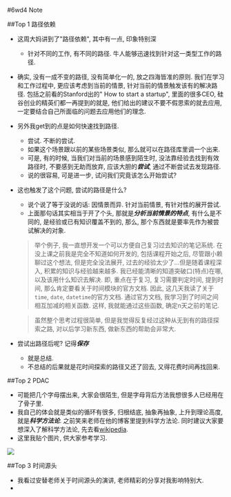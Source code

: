 #6wd4 Note

##Top 1 路径依赖
- 这周大妈讲到了"路径依赖", 其中有一点, 印象特别深
   - 针对不同的工作, 有不同的路径. 牛人能够迅速找到针对这一类型工作的路径. 
- 确实, 没有一成不变的路径, 没有简单化一的, 放之四海皆准的原则. 我们在学习和工作过程中, 更应该考虑到当前的情景, 针对当前的情景触发该有的解决路径. 包括之前看的Stanford出的" How to start a startup", 里面的很多CEO, 硅谷创业的精英们都一再提到的就是, 他们给出的建议不要不假思索的就去应用, 一定要结合自己所面临的问题去应用他们的理念.
- 另外我get到的点是如何快速找到路径. 
    - 尝试. 不断的尝试.
    - 如果这个场景跟以前的某些场景类似, 那么就可以在路径库里调一个出来.
    - 可是, 有的时候, 当我们对当前的场景感到陌生时, 没法靠经验去找到有效路径时, 不要感到无助而放弃, 应该大胆的***尝试***, 通过不断尝试去发现路径.
    - 说的很容易, 可是进一步, 试问我们究竟该怎么开始尝试? 
- 这也触发了这个问题, 尝试的路径是什么?
    - 说个说了等于没说的话: 因情景而异. 针对当前情景, 有针对性的展开尝试.
    - 上面那句话其实相当于开了个头, 那就是***分析当前情景的特点***, 有什么是不同的, 是经验或已有知识覆盖不到的, 那么, 那个东西就是要率先作为被尝试解决的对象.
    
    > 举个例子, 我一直想开发一个可以方便自己复习过去知识的笔记系统. 在没上课之前我是完全不知道如何开发的, 包括课程开始之后, 尽管跟小赖聊过这个想法, 但是完全没法展开, 过去的经验太少了...但是随着课程深入, 积累的知识与经验越来越多. 我已经能清晰的知道突破口(特点)在哪, 以及该用什么知识去解决. 即, 重点在于复习, 复习需要判定时间, 提到时间, 那么肯定要看关于时间模块的官方文档. 因此, 这几天我读了关于`time`, `date`, `datetime`的官方文档. 通过官方文档, 我学习到了时间之间相互加减的相关函数. 这样, 我就能通过这些函数, 确定n天之前的笔记.  
    
    > 虽然整个思考过程很简单, 但是我觉得反复经过这种从无到有的路径探索之路, 对以后学习新东西, 做新东西的帮助会非常大.
    
- 尝试出路径后呢? 记得***保存***
   - 就是总结. 
   - 不总结的后果就是花时间探索的路径又还了回去, 又得花费时间再找回来.
      
##Top 2 PDAC
- 可能把几个字母摆出来, 大家会很陌生, 但是字母背后方法我想很多人已经用在了骨子里.
- 我自己的体会就是类似的循环有很多, 归根结底, 抽象再抽象, 上升到理论高度, 就是***科学方法论***. 之前笑来老师在他的博客里提到科学方法论. 同时建议大家要想深入了解科学方法论, 先去看[wikipedia](https://en.wikipedia.org/wiki/Scientific_method).
- 这里我贴个图片, 供大家参考学习.

![](http://7xnwxz.com1.z0.glb.clouddn.com/The_Scientific_Method_as_an_Ongoing_Process.svg.png)



##Top 3 时间源头
- 我看过安替老师关于时间源头的演讲, 老师精彩的分享对我影响特别大.
- 